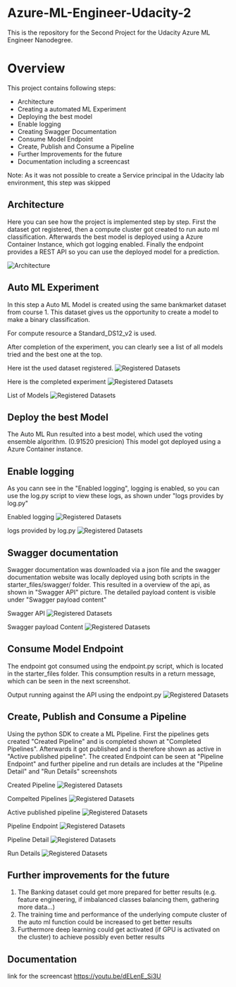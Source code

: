 # Azure-ML-Engineer-Udacity-2

This is the repository for the Second Project for the Udacity Azure ML Engineer Nanodegree.

# Overview 

This project contains following steps: 

- Architecture
- Creating a automated ML Experiment
- Deploying the best model
- Enable logging
- Creating Swagger Documentation 
- Consume Model Endpoint
- Create, Publish and Consume a Pipeline
- Further Improvements for the future
- Documentation including a screencast


Note: As it was not possible to create a Service principal in the Udacity lab environment, this step was skipped


## Architecture
Here you can see how the project is implemented step by step. First the dataset got registered, then a compute cluster got created to run auto ml classification. Afterwards the best model is deployed using a Azure Container Instance, which got logging enabled. Finally the endpoint provides a REST API so you can use the deployed model for a prediction.

![Architecture](https://github.com/Graflinger/Azure-ML-Engineer-Udacity-2/blob/4ba78b432cc405043f40bd557c27fc770c7151ee/Screenshots/Diagram%202021-06-03%2021-24-09.png)

## Auto ML Experiment
In this step a Auto ML Model is created using the same bankmarket dataset from course 1. 
This dataset gives us the opportunity to create a model to make a binary classification.

For compute resource a Standard_DS12_v2 is used. 

After completion of the experiment, you can clearly see a list of all models tried and the best one at the top.

Here ist the used dataset registered.
![Registered Datasets](https://github.com/Graflinger/Azure-ML-Engineer-Udacity-2/blob/d2b21350ca3d342efddf8bf79b42dcbb2bd6ccf0/Screenshots/2_RegisteredDatasets.PNG)

Here is the completed experiment
![Registered Datasets](https://github.com/Graflinger/Azure-ML-Engineer-Udacity-2/blob/d2b21350ca3d342efddf8bf79b42dcbb2bd6ccf0/Screenshots/2experimentcompleted.PNG)

List of Models
![Registered Datasets](https://github.com/Graflinger/Azure-ML-Engineer-Udacity-2/blob/d2b21350ca3d342efddf8bf79b42dcbb2bd6ccf0/Screenshots/2bestmodel.PNG)

## Deploy the best Model
The Auto ML Run resulted into a best model, which used the voting ensemble algorithm. (0.91520 presicion)
This model got deployed using a Azure Container instance.

## Enable logging
As you cann see in the "Enabled logging", logging is enabled, so you can use the log.py script to view these logs, as shown under "logs provides by log.py"

Enabled logging
![Registered Datasets](https://github.com/Graflinger/Azure-ML-Engineer-Udacity-2/blob/c5b13c398b7acaf8ee57a5c596fe9c7d5ccdcbac/Screenshots/ApplicationInsightTrue.PNG)

logs provided by log.py
![Registered Datasets](https://github.com/Graflinger/Azure-ML-Engineer-Udacity-2/blob/d2b21350ca3d342efddf8bf79b42dcbb2bd6ccf0/Screenshots/logs.PNG)

## Swagger documentation
Swagger documentation was downloaded via a json file and the swagger documentation website was locally deployed using both scripts in the starter_files/swagger/ folder.
This resulted in a overview of the api, as shown in "Swagger API" picture. The detailed payload content is visible under "Swagger payload content"

Swagger API
![Registered Datasets](https://github.com/Graflinger/Azure-ML-Engineer-Udacity-2/blob/d2b21350ca3d342efddf8bf79b42dcbb2bd6ccf0/Screenshots/swagger.PNG)

Swagger payload Content
![Registered Datasets](https://github.com/Graflinger/Azure-ML-Engineer-Udacity-2/blob/d2b21350ca3d342efddf8bf79b42dcbb2bd6ccf0/Screenshots/swaggerContents.PNG)

## Consume Model Endpoint
The endpoint got consumed using the endpoint.py script, which is located in the starter_files folder. This consumption results in a return message, which can be seen in the next screenshot.

Output running against the API using the endpoint.py
![Registered Datasets](https://github.com/Graflinger/Azure-ML-Engineer-Udacity-2/blob/d2b21350ca3d342efddf8bf79b42dcbb2bd6ccf0/Screenshots/endpointResult.PNG)

## Create, Publish and Consume a Pipeline
Using the python SDK to create a ML Pipeline. First the pipelines gets created "Created Pipeline" and is completed shown at "Completed Pipelines". Afterwards it got published and is therefore shown as active in "Active published pipeline". The created Endpoint can be seen at "Pipeline Endpoint" and further pipeline and run details are includes at the "Pipeline Detail" and "Run Details" screenshots 

Created Pipeline
![Registered Datasets](https://github.com/Graflinger/Azure-ML-Engineer-Udacity-2/blob/d2b21350ca3d342efddf8bf79b42dcbb2bd6ccf0/Screenshots/pipelineCreated.PNG)

Compelted Pipelines
![Registered Datasets](https://github.com/Graflinger/Azure-ML-Engineer-Udacity-2/blob/8495c285f7f144024848ba28c704683aa6fd04df/Screenshots/pipelineoverview.PNG)

Active published pipeline
![Registered Datasets](https://github.com/Graflinger/Azure-ML-Engineer-Udacity-2/blob/8495c285f7f144024848ba28c704683aa6fd04df/Screenshots/Actibe.PNG)

Pipeline Endpoint
![Registered Datasets](https://github.com/Graflinger/Azure-ML-Engineer-Udacity-2/blob/d2b21350ca3d342efddf8bf79b42dcbb2bd6ccf0/Screenshots/pipelinerest.PNG)

Pipeline Detail
![Registered Datasets](https://github.com/Graflinger/Azure-ML-Engineer-Udacity-2/blob/d2b21350ca3d342efddf8bf79b42dcbb2bd6ccf0/Screenshots/BankmarketingwithautomlRun.PNG)

Run Details
![Registered Datasets](https://github.com/Graflinger/Azure-ML-Engineer-Udacity-2/blob/d2b21350ca3d342efddf8bf79b42dcbb2bd6ccf0/Screenshots/pipelinerundetail.PNG)

## Further improvements for the future

1. The Banking dataset could get more prepared for better results (e.g. feature engineering, if imbalanced classes balancing them, gathering more data...)
2. The training time and performance of the underlying compute cluster of the auto ml function could be increased to get better results
3. Furthermore deep learning could get activated (if GPU is activated on the cluster) to achieve possibly even better results 

## Documentation
link for the screencast
https://youtu.be/dELenE_Si3U

